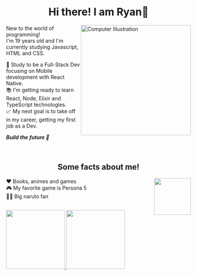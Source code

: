 <h1 align="center">Hi there! I am Ryan👋</h1>

<img src="https://user-images.githubusercontent.com/93164668/142193945-3813ab03-822f-49b0-ae4c-78fa4f58f3ba.png" width="300px" align="right" alt="Computer Illustration">

 New to the world of programming!<br>
 I'm 19 years old and I'm currently studying Javascript, HTML and CSS.<br>
 
🎯 Study to be a Full-Stack Dev focusing on Mobile development with React Native.<br>
📚 I'm getting ready to learn React, Node, Elixir and TypeScript technologies.<br>
📈 My next goal is to take off in my career, getting my first job as a Dev.

**_Build the future 🚀_**

<br>
<h2 align="center">Some facts about me!</h2>

<img src="https://user-images.githubusercontent.com/93164668/142416114-be366988-3943-4ed9-9c5a-1b8b38087f22.gif" width="100px" align="right">

 ❤ Books, animes and games<br>
🎮 My favorite game is Persona 5<br>
🐱‍👤 Big naruto fan

 ##
 
<div>
  <a href="https://github.com/ryanvgomes">
  <img height="160em" src="https://github-readme-stats.vercel.app/api?username=ryanvgomes&show_icons=true&theme=tokyonight&include_all_commits=true&count_private=true"/>
  <img height="160em" src="https://github-readme-stats.vercel.app/api/top-langs/?username=ryanvgomes&layout=compact&theme=tokyonight"/>
</div>
